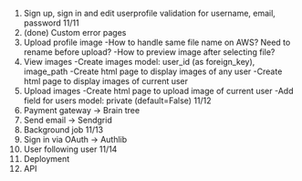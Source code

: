 1. Sign up, sign in and edit userprofile validation for username, email, password
   11/11
2. (done) Custom error pages
3. Upload profile image
   -How to handle same file name on AWS? Need to rename before upload?
   -How to preview image after selecting file?
4. View images
   -Create images model: user_id (as foreign_key), image_path
   -Create html page to display images of any user
   -Create html page to display images of current user
5. Upload images
   -Create html page to upload image of current user
   -Add field for users model: private (default=False)
   11/12
6. Payment gateway -> Brain tree
7. Send email -> Sendgrid
8. Background job
   11/13
9. Sign in via OAuth -> Authlib
10. User following user
    11/14
11. Deployment
12. API
